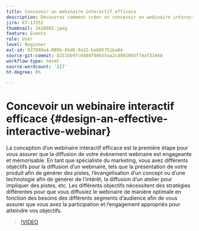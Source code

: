 ```yaml
---
title: Concevoir un webinaire interactif efficace
description: Découvrez comment créer et concevoir un webinaire interactif efficace
jira: KT-13352
thumbnail: 3418602.jpeg
feature: Events
role: User
level: Beginner
exl-id: 927099a4-009b-45d6-9a32-ba685751ba04
source-git-commit: d251bb97c6484f90b55aa2c4901065f74af33448
workflow-type: tm+mt
source-wordcount: '117'
ht-degree: 0%

---
```


# Concevoir un webinaire interactif efficace {#design-an-effective-interactive-webinar}

La conception d’un webinaire interactif efficace est la première étape pour vous assurer que la diffusion de votre événement webinaire est engageante et mémorisable. En tant que spécialiste du marketing, vous avez différents objectifs pour la diffusion d’un webinaire, tels que la présentation de votre produit afin de générer des pistes, l’évangélisation d’un concept ou d’une technologie afin de générer de l’intérêt, la diffusion d’un atelier pour impliquer des pistes, etc. Les différents objectifs nécessitent des stratégies différentes pour que vous diffusiez le webinaire de manière optimale en fonction des besoins des différents segments d’audience afin de vous assurer que vous avez la participation et l’engagement appropriés pour atteindre vos objectifs.

>[!VIDEO](https://video.tv.adobe.com/v/3418602?quality=12&learn=on)
